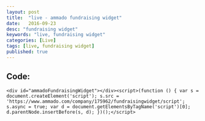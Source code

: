 ```yaml
---
layout: post
title:  "live - ammado fundraising widget"
date:   2016-09-23
desc: "fundraising widget"
keywords: "live, fundraising widget"
categories: [Live]
tags: [live, fundraising widget]
published: true
---
```


<div class="text-center article-title">
<h2>Code:</h2>
</div>

```
<div id="ammadoFundraisingWidget"></div><script>(function () { var s = document.createElement('script'); s.src = 'https://www.ammado.com/company/175962/fundraisingwidget/script'; s.async = true; var d = document.getElementsByTagName('script')[0]; d.parentNode.insertBefore(s, d); })();</script>
```

<br><br>

<div id="ammadoFundraisingWidget"></div><script>(function () { var s = document.createElement('script'); s.src = 'https://www.ammado.com/company/175962/fundraisingwidget/script'; s.async = true; var d = document.getElementsByTagName('script')[0]; d.parentNode.insertBefore(s, d); })();</script>